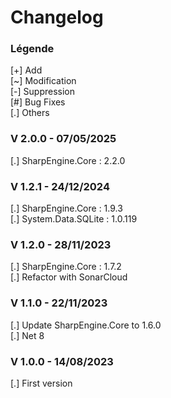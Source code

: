 # Changelog

### Légende 
[+] Add<br>
[\~] Modification<br>
[-] Suppression<br>
[#] Bug Fixes<br>
[.] Others

### V 2.0.0 - 07/05/2025
[.] SharpEngine.Core : 2.2.0

### V 1.2.1 - 24/12/2024
[.] SharpEngine.Core : 1.9.3<br/>
[.] System.Data.SQLite : 1.0.119

### V 1.2.0 - 28/11/2023
[.] SharpEngine.Core : 1.7.2<br/>
[.] Refactor with SonarCloud

### V 1.1.0 - 22/11/2023
[.] Update SharpEngine.Core to 1.6.0<br/>
[.] Net 8

### V 1.0.0 - 14/08/2023
[.] First version
